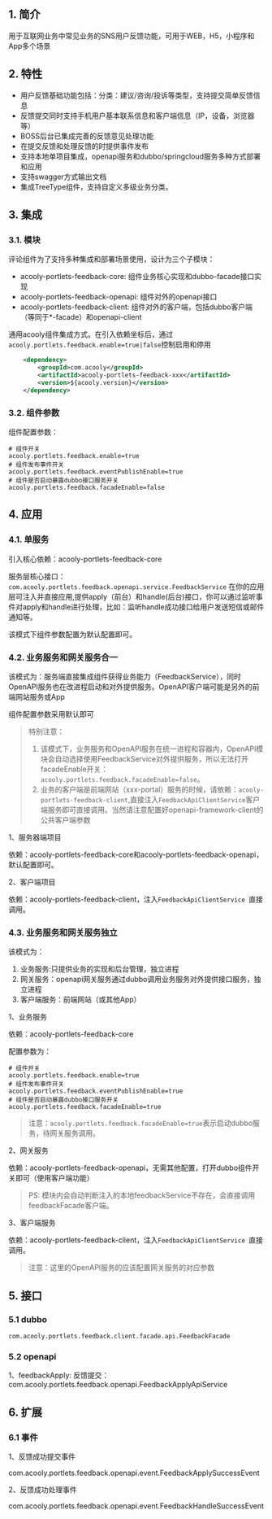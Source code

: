 <!-- title: 客户反馈组件 -->
<!-- type: portlets -->
<!-- author: zhangpu -->
<!-- date: 2019-01-15 -->
## 1. 简介
用于互联网业务中常见业务的SNS用户反馈功能，可用于WEB，H5，小程序和App多个场景

## 2. 特性

* 用户反馈基础功能包括：分类：建议/咨询/投诉等类型，支持提交简单反馈信息
* 反馈提交同时支持手机用户基本联系信息和客户端信息（IP，设备，浏览器等）
* BOSS后台已集成完善的反馈意见处理功能
* 在提交反馈和处理反馈的时提供事件发布
* 支持本地单项目集成，openapi服务和dubbo/springcloud服务多种方式部署和应用
* 支持swagger方式输出文档
* 集成TreeType组件，支持自定义多级业务分类。


## 3. 集成

### 3.1. 模块

评论组件为了支持多种集成和部署场景使用，设计为三个子模块：

* acooly-portlets-feedback-core: 组件业务核心实现和dubbo-facade接口实现
* acooly-portlets-feedback-openapi: 组件对外的openapi接口
* acooly-portlets-feedback-client: 组件对外的客户端，包括dubbo客户端（等同于*-facade）和openapi-client

通用acooly组件集成方式。在引入依赖坐标后，通过 `acooly.portlets.feedback.enable=true|false`控制启用和停用

```xml
	<dependency>
	    <groupId>com.acooly</groupId>
	    <artifactId>acooly-portlets-feedback-xxx</artifactId>
	    <version>${acooly.version}</version>
	</dependency>
```

### 3.2. 组件参数

组件配置参数：

```
# 组件开关
acooly.portlets.feedback.enable=true
# 组件发布事件开关
acooly.portlets.feedback.eventPublishEnable=true
# 组件是否启动暴露dubbo接口服务开关
acooly.portlets.feedback.facadeEnable=false

```


## 4. 应用

### 4.1. 单服务

引入核心依赖：acooly-portlets-feedback-core

服务层核心接口：`com.acooly.portlets.feedback.openapi.service.FeedbackService`
在你的应用层可注入并直接应用,提供apply（前台）和handle(后台)接口，你可以通过监听事件对apply和handle进行处理，比如：监听handle成功接口给用户发送短信或邮件通知等。

该模式下组件参数配置为默认配置即可。

### 4.2. 业务服务和网关服务合一

该模式为：服务端直接集成组件获得业务能力（FeedbackService），同时OpenAPI服务也在改进程启动和对外提供服务。OpenAPI客户端可能是另外的前端网站服务或App

组件配置参数采用默认即可

>特别注意：
>
>1. 该模式下，业务服务和OpenAPI服务在统一进程和容器内，OpenAPI模块会自动选择使用FeedbackService对外提供服务，所以无法打开facadeEnable开关：`acooly.portlets.feedback.facadeEnable=false`。
>2. 业务的客户端是前端网站（xxx-portal）服务的时候，请依赖：`acooly-portlets-feedback-client`,直接注入`FeedbackApiClientService`客户端服务即可直接调用。当然请注意配置好openapi-framework-client的公共客户端参数

1、服务器端项目

依赖：acooly-portlets-feedback-core和acooly-portlets-feedback-openapi，默认配置即可。

2、客户端项目

依赖：acooly-portlets-feedback-client，注入`FeedbackApiClientService `直接调用。

### 4.3. 业务服务和网关服务独立

该模式为：

1. 业务服务:只提供业务的实现和后台管理，独立进程
2. 网关服务：openapi网关服务通过dubbo调用业务服务对外提供接口服务，独立进程
3. 客户端服务：前端网站（或其他App）

1、业务服务

依赖：acooly-portlets-feedback-core

配置参数为：

```
# 组件开关
acooly.portlets.feedback.enable=true
# 组件发布事件开关
acooly.portlets.feedback.eventPublishEnable=true
# 组件是否启动暴露dubbo接口服务开关
acooly.portlets.feedback.facadeEnable=true
```
>注意：`acooly.portlets.feedback.facadeEnable=true`表示启动dubbo服务，待网关服务调用。

2、网关服务

依赖：acooly-portlets-feedback-openapi，无需其他配置，打开dubbo组件开关即可（使用客户端功能）
>PS: 模块内会自动判断注入的本地feedbackService不存在，会直接调用feedbackFacade客户端。

3、客户端服务

依赖：acooly-portlets-feedback-client，注入`FeedbackApiClientService `直接调用。

>注意：这里的OpenAPI服务的应该配置网关服务的对应参数

## 5. 接口

### 5.1 dubbo

`com.acooly.portlets.feedback.client.facade.api.FeedbackFacade`

### 5.2 openapi

1、feedbackApply: 反馈提交：com.acooly.portlets.feedback.openapi.FeedbackApplyApiService

## 6. 扩展

### 6.1 事件

1、反馈成功提交事件

com.acooly.portlets.feedback.openapi.event.FeedbackApplySuccessEvent

2、反馈成功处理事件

com.acooly.portlets.feedback.openapi.event.FeedbackHandleSuccessEvent
